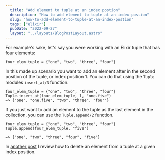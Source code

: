 ```yaml
---
  title: "Add element to tuple at an index postion"
  description: "How to add element to tuple at an index postion"
  slug: "how-to-add-element-to-tuple-at-an-index-postion"
  tags: ["elixir"]
  pubDate: "2022-09-27"
  layout: "../layouts/BlogPostLayout.astro"
---
```


For example's sake, let's say you were working with an Elixir tuple that has four elements:
```
four_elem_tuple = {"one", "two", "three", "four"}
```

In this made up scenario you want to add an element after in the second position of the tuple, or index position 1. You can do that using the `Tuple` modules `insert_at/3` function. 
```
four_elem_tuple = {"one", "two", "three", "four"}
Tuple.insert_at(four_elem_tuple, 1, "one.five")
=> {"one", "one.five", "two", "three", "four"}
```

If you just want to add an element to the tuple as the last element in the collection, you can use the `Tuple.append/2` function.

```
four_elem_tuple = {"one", "two", "three", "four"}
Tuple.append(four_elem_tuple, "five")

=> {"one", "two", "three", "four", "five"}
```

In [another post](https://tinytechtuts.com/2022-remove-element-from-tuple-at-an-index) I review how to delete an element from a tuple at a given index position.
